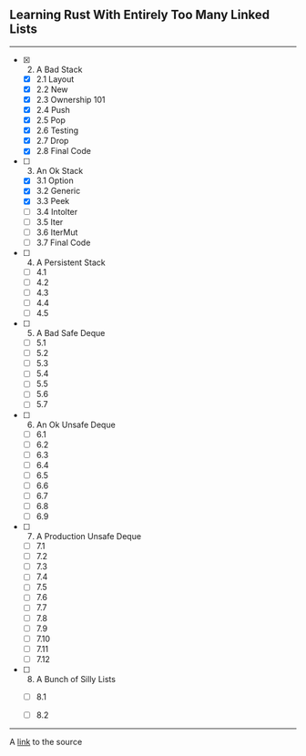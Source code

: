 ## Learning Rust With Entirely Too Many Linked Lists
---
- [x] 2. A Bad Stack
  - [x] 2.1 Layout
  - [x] 2.2 New
  - [x] 2.3 Ownership 101
  - [x] 2.4 Push
  - [x] 2.5 Pop
  - [x] 2.6 Testing
  - [x] 2.7 Drop
  - [x] 2.8 Final Code
- [ ] 3. An Ok Stack
  - [x] 3.1 Option
  - [x] 3.2 Generic
  - [x] 3.3 Peek
  - [ ] 3.4 Intolter
  - [ ] 3.5 Iter
  - [ ] 3.6 IterMut
  - [ ] 3.7 Final Code  

- [ ] 4. A Persistent Stack
  - [ ] 4.1
  - [ ] 4.2
  - [ ] 4.3
  - [ ] 4.4
  - [ ] 4.5
- [ ] 5. A Bad Safe Deque
  - [ ] 5.1
  - [ ] 5.2
  - [ ] 5.3
  - [ ] 5.4
  - [ ] 5.5
  - [ ] 5.6
  - [ ] 5.7
- [ ] 6. An Ok Unsafe Deque
  - [ ] 6.1
  - [ ] 6.2
  - [ ] 6.3
  - [ ] 6.4
  - [ ] 6.5
  - [ ] 6.6
  - [ ] 6.7
  - [ ] 6.8
  - [ ] 6.9
- [ ] 7. A Production Unsafe Deque
  - [ ] 7.1
  - [ ] 7.2
  - [ ] 7.3
  - [ ] 7.4
  - [ ] 7.5
  - [ ] 7.6
  - [ ] 7.7
  - [ ] 7.8
  - [ ] 7.9
  - [ ] 7.10
  - [ ] 7.11
  - [ ] 7.12
- [ ] 8. A Bunch of Silly Lists
  - [ ] 8.1
  - [ ] 8.2


---
A [link](https://rust-unofficial.github.io/too-many-lists/) to the source